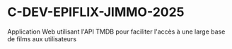 # C-DEV-EPIFLIX-JIMMO-2025
Application Web utilisant l'API TMDB pour faciliter l'accès à une large base de films aux utilisateurs
